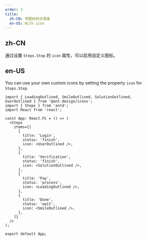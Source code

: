 ```yaml
---
order: 2
title:
  zh-CN: 带图标的步骤条
  en-US: With icon
---
```


## zh-CN

通过设置 `Steps.Step` 的 `icon` 属性，可以启用自定义图标。

## en-US

You can use your own custom icons by setting the property `icon` for `Steps.Step`.

```tsx
import { LoadingOutlined, SmileOutlined, SolutionOutlined, UserOutlined } from '@ant-design/icons';
import { Steps } from 'antd';
import React from 'react';

const App: React.FC = () => (
  <Steps
    items={[
      {
        title: 'Login',
        status: 'finish',
        icon: <UserOutlined />,
      },
      {
        title: 'Verification',
        status: 'finish',
        icon: <SolutionOutlined />,
      },
      {
        title: 'Pay',
        status: 'process',
        icon: <LoadingOutlined />,
      },
      {
        title: 'Done',
        status: 'wait',
        icon: <SmileOutlined />,
      },
    ]}
  />
);

export default App;
```
